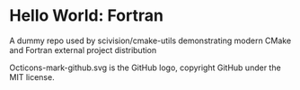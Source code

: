# Hello World: Fortran

A dummy repo used by scivision/cmake-utils demonstrating modern CMake and Fortran  external project distribution

Octicons-mark-github.svg is the GitHub logo, copyright GitHub under the MIT license.
